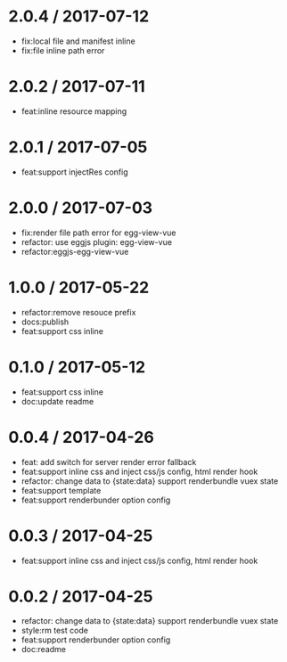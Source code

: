 
2.0.4 / 2017-07-12
==================

  * fix:local file and manifest inline
  * fix:file inline path error

2.0.2 / 2017-07-11
==================

  * feat:inline resource mapping

2.0.1 / 2017-07-05
==================

  * feat:support injectRes config

2.0.0 / 2017-07-03
==================

  * fix:render file path error for egg-view-vue
  * refactor: use eggjs plugin: egg-view-vue
  * refactor:eggjs-egg-view-vue

1.0.0 / 2017-05-22
==================

  * refactor:remove resouce prefix
  * docs:publish
  * feat:support css inline

0.1.0 / 2017-05-12
==================

  * feat:support css inline
  * doc:update readme

0.0.4 / 2017-04-26
==================

  * feat: add switch for server render error fallback
  * feat:support inline css and inject css/js config, html render hook
  * refactor: change  data to {state:data} support renderbundle  vuex state
  * feat:support template
  * feat:support renderbunder option config

0.0.3 / 2017-04-25
==================

  * feat:support inline css and inject css/js config, html render hook

0.0.2 / 2017-04-25
==================

  * refactor: change  data to {state:data} support renderbundle  vuex state
  * style:rm test code
  * feat:support renderbunder option config
  * doc:readme
